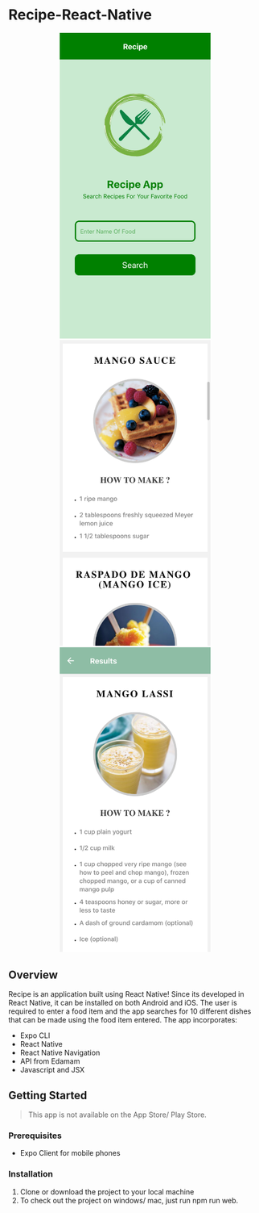 # Recipe-React-Native

<p align="center">
  <img src="HomeScreen.png" width="300">
  <img src="ResultScreen2.png" width="300">
  <img src="ResultScreen.png" width="300">
</p>

## Overview

Recipe is an application built using React Native! Since its developed in React Native, it can be installed on both Android and iOS. The user is required to enter a food item and the app searches for 10 different dishes that can be made using the food item entered. The app incorporates:

- Expo CLI
- React Native
- React Native Navigation
- API from Edamam
- Javascript and JSX

## Getting Started

> This app is not available on the App Store/ Play Store.

### Prerequisites

- Expo Client for mobile phones

### Installation

1. Clone or download the project to your local machine
2. To check out the project on windows/ mac, just run npm run web.
